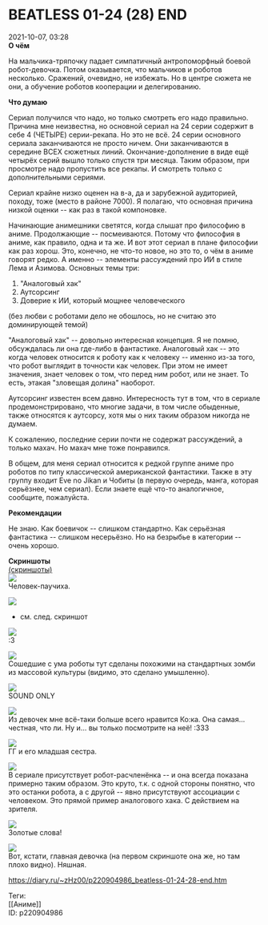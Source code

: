 BEATLESS 01-24 (28) END
========================

   
 2021-10-07, 03:28   
   **О чём**    
   
 На мальчика-тряпочку падает симпатичный антропоморфный боевой робот-девочка. Потом оказывается, что мальчиков и роботов несколько. Сражений, очевидно, не избежать. Но в центре сюжета не они, а обучение роботов кооперации и делегированию.   
   
  **Что думаю**    
   
 Сериал получился что надо, но только смотреть его надо правильно. Причина мне неизвестна, но основной сериал на 24 серии содержит в себе 4 (ЧЕТЫРЕ) серии-рекапа. Но это не всё. 24 серии основного сериала заканчиваются не просто ничем. Они заканчиваются в середине ВСЕХ сюжетных линий. Окончание-дополнение в виде ещё четырёх серий вышло только спустя три месяца. Таким образом, при просмотре надо пропустить все рекапы. И смотреть только с дополнительными сериями.   
   
 Сериал крайне низко оценен на в-а, да и зарубежной аудиторией, походу, тоже (место в районе 7000). Я полагаю, что основная причина низкой оценки -- как раз в такой компоновке.   
   
 Начинающие анимешники светятся, когда слышат про философию в аниме. Продолжающие -- посмеиваются. Потому что философия в аниме, как правило, одна и та же. И вот этот сериал в плане философии как раз хорош. Это, конечно, не что-то новое, но это то, о чём в аниме говорят редко. А именно -- элементы рассуждений про ИИ в стиле Лема и Азимова. Основных темы три:   
 1. "Аналоговый хак"   
 2. Аутсорсинг   
 3. Доверие к ИИ, который мощнее человеческого   
   
 (без любви с роботами дело не обошлось, но не считаю это доминирующей темой)   
   
 "Аналоговый хак" -- довольно интересная концепция. Я не помню, обсуждалась ли она где-либо в фантастике. Аналоговый хак -- это когда человек относится к роботу как к человеку -- именно из-за того, что робот выглядит в точности как человек. При этом не имеет значения, знает человек о том, что перед ним робот, или не знает. То есть, этакая "зловещая долина" наоборот.   
   
 Аутсорсинг известен всем давно. Интересность тут в том, что в сериале продемонстрировано, что многие задачи, в том числе обыденные, также относятся к аутсорсу, хотя мы о них таким образом никогда не думаем.   
   
 К сожалению, последние серии почти не содержат рассуждений, а только махач. Но махач мне тоже понравился.   
   
 В общем, для меня сериал относится к редкой группе аниме про роботов по типу классической американской фантастики. Также в эту группу входит Eve no Jikan и Чобиты (в первую очередь, манга, которая серьёзнее, чем сериал). Если знаете ещё что-то аналогичное, сообщите, пожалуйста.   
   
  **Рекомендации**    
   
 Не знаю. Как боевичок -- слишком стандартно. Как серьёзная фантастика -- слишком несерьёзно. Но на безрыбье в категории -- очень хорошо.   
   
   
  **Скриншоты**    
  [(скриншоты)](https://zHz00.diary.ru/p220904986.htm?index=1#linkmore220904986m1)       
  [![](https://c.radikal.ru/c15/2110/88/52c3c7718373t.jpg)](https://c.radikal.ru/c15/2110/88/52c3c7718373.png)    
 Человек-паучиха.   
   
  [![](https://b.radikal.ru/b21/2110/24/e581c1fda951t.jpg)](https://b.radikal.ru/b21/2110/24/e581c1fda951.png)    
 + см. след. скриншот   
   
  [![](https://d.radikal.ru/d24/2110/9e/f887475101b3t.jpg)](https://d.radikal.ru/d24/2110/9e/f887475101b3.png)    
 :3   
   
  [![](https://d.radikal.ru/d27/2110/49/fc1f67a1bd23t.jpg)](https://d.radikal.ru/d27/2110/49/fc1f67a1bd23.jpg)    
 Сошедшие с ума роботы тут сделаны похожими на стандартных зомби из массовой культуры (видимо, это сделано умышленно).   
   
  [![](https://b.radikal.ru/b36/2110/79/644a3e8f6b07t.jpg)](https://b.radikal.ru/b36/2110/79/644a3e8f6b07.jpg)    
 SOUND ONLY   
   
  [![](https://a.radikal.ru/a29/2110/11/9051de92b5bat.jpg)](https://a.radikal.ru/a29/2110/11/9051de92b5ba.jpg)    
 Из девочек мне всё-таки больше всего нравится Ко:ка. Она самая... честная, что ли. Ну и... вы только посмотрите на неё! :333   
   
  [![](https://b.radikal.ru/b23/2110/ff/46c6a886707bt.jpg)](https://b.radikal.ru/b23/2110/ff/46c6a886707b.jpg)    
 ГГ и его младшая сестра.   
   
  [![](https://a.radikal.ru/a00/2110/7d/c6af2676d4bbt.jpg)](https://a.radikal.ru/a00/2110/7d/c6af2676d4bb.png)    
 В сериале присутствует робот-расчленёнка -- и она всегда показана примерно таким образом. Это круто, т.к. с одной стороны понятно, что это останки робота, а с другой -- явно присутствуют ассоциации с человеком. Это прямой пример аналогового хака. С действием на зрителя.   
   
  [![](https://c.radikal.ru/c41/2110/ee/38b0ca332b9ft.jpg)](https://c.radikal.ru/c41/2110/ee/38b0ca332b9f.png)    
 Золотые слова!   
   
  [![](https://d.radikal.ru/d15/2110/a9/51af4aa2e5c8t.jpg)](https://d.radikal.ru/d15/2110/a9/51af4aa2e5c8.png)    
 Вот, кстати, главная девочка (на первом скриншоте она же, но там плохо видно). Няшная.   
      
   
    
 <https://diary.ru/~zHz00/p220904986_beatless-01-24-28-end.htm>   
   
 Теги:   
 [[Аниме]]   
 ID: p220904986